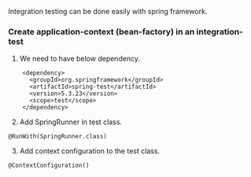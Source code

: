 Integration testing can be done easily with spring framework.

### Create application-context (bean-factory) in an integration-test

1. We need to have below dependency.
```
    <dependency>
      <groupId>org.springframework</groupId>
      <artifactId>spring-test</artifactId>
      <version>5.3.23</version>
      <scope>test</scope>
    </dependency>
```
2. Add SpringRunner in test class.

``@RunWith(SpringRunner.class) ``


3. Add context configuration to the test class. 

`` @ContextConfiguration() ``